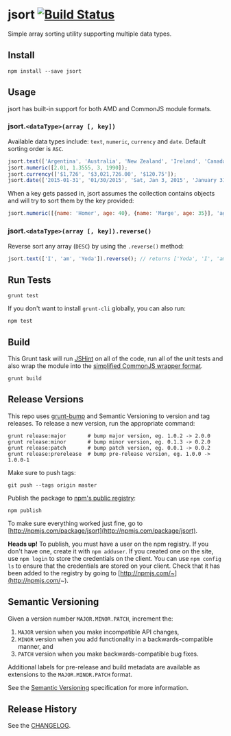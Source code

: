 # jsort [![Build Status](https://travis-ci.org/fknussel/jsort.svg)](https://travis-ci.org/fknussel/jsort)

Simple array sorting utility supporting multiple data types.

## Install

```
npm install --save jsort
```

## Usage

jsort has built-in support for both AMD and CommonJS module formats.

### jsort.`<dataType>(array [, key])`

Available data types include: `text`, `numeric`, `currency` and `date`. Default sorting order is `ASC`.

```js
jsort.text(['Argentina', 'Australia', 'New Zealand', 'Ireland', 'Canada']);
jsort.numeric([2.01, 1.3555, 3, 1990]);
jsort.currency(['$1,726', '$3,021,726.00', '$120.75']);
jsort.date(['2015-01-31', '01/30/2015', 'Sat, Jan 3, 2015', 'January 31, 2014']);
```

When a key gets passed in, jsort assumes the collection contains objects and will try to sort them by the key provided:

```js
jsort.numeric([{name: 'Homer', age: 40}, {name: 'Marge', age: 35}], 'age');
```

### jsort.`<dataType>(array [, key]).reverse()`

Reverse sort any array (`DESC`) by using the `.reverse()` method:

```js
jsort.text(['I', 'am', 'Yoda']).reverse(); // returns ['Yoda', 'I', 'am']
```

## Run Tests

```
grunt test
```

If you don't want to install `grunt-cli` globally, you can also run:

```
npm test
```

## Build

This Grunt task will run [JSHint](https://github.com/jshint/jshint) on all of the code, run all of the unit tests and also wrap the module into the [simplified CommonJS wrapper format](https://github.com/amdjs/amdjs-api/wiki/AMD#simplified-commonjs-wrapping-).

```
grunt build
```

## Release Versions

This repo uses [grunt-bump](https://github.com/gruntjs/grunt-bump) and Semantic Versioning to version and tag releases. To release a new version, run the appropriate command:

```
grunt release:major       # bump major version, eg. 1.0.2 -> 2.0.0
grunt release:minor       # bump minor version, eg. 0.1.3 -> 0.2.0
grunt release:patch       # bump patch version, eg. 0.0.1 -> 0.0.2
grunt release:prerelease  # bump pre-release version, eg. 1.0.0 -> 1.0.0-1
```

Make sure to push tags:

```
git push --tags origin master
```

Publish the package to [npm's public registry](https://www.npmjs.com/):

```
npm publish
```

To make sure everything worked just fine, go to [http://npmjs.com/package/jsort](http://npmjs.com/package/jsort).

**Heads up!** To publish, you must have a user on the npm registry. If you don't have one, create it with `npm adduser`. If you created one on the site, use `npm login` to store the credentials on the client. You can use `npm config ls` to ensure that the credentials are stored on your client. Check that it has been added to the registry by going to [http://npmjs.com/~](http://npmjs.com/~).

## Semantic Versioning

Given a version number `MAJOR.MINOR.PATCH`, increment the:

1. `MAJOR` version when you make incompatible API changes,
2. `MINOR` version when you add functionality in a backwards-compatible manner, and
3. `PATCH` version when you make backwards-compatible bug fixes.

Additional labels for pre-release and build metadata are available as extensions to the `MAJOR.MINOR.PATCH` format.

See the [Semantic Versioning](http://semver.org/) specification for more information.

## Release History

See the [CHANGELOG](CHANGELOG.md).
